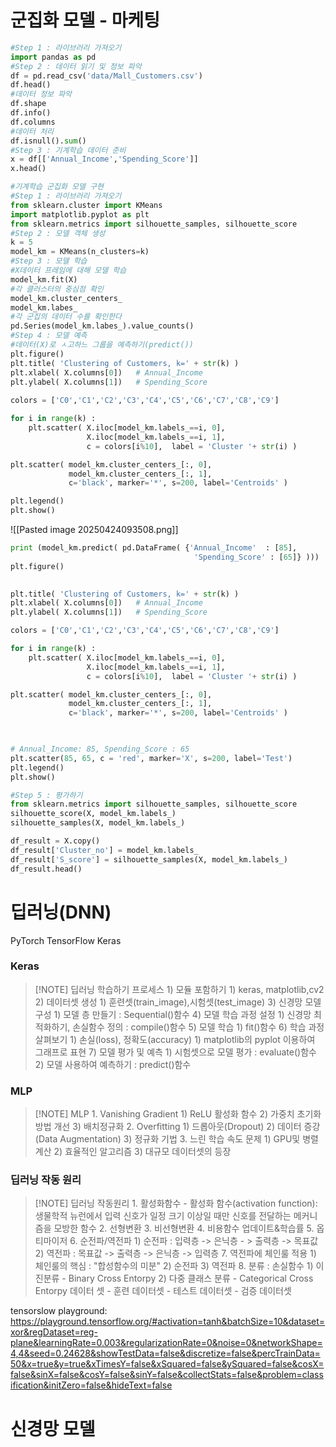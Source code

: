 # 군집화 모델 - 마케팅

```python
#Step 1 : 라이브러리 가져오기
import pandas as pd
#Step 2 : 데이터 읽기 및 정보 파악
df = pd.read_csv('data/Mall_Customers.csv')
df.head()
#데이터 정보 파악
df.shape
df.info()
df.columns
#데이터 처리
df.isnull().sum()
#Step 3 : 기계학습 데이터 준비
x = df[['Annual_Income','Spending_Score']]
x.head()
```
```python
#기계학습 군집화 모델 구현
#Step 1 : 라이브러리 가져오기
from sklearn.cluster import KMeans
import matplotlib.pyplot as plt
from sklearn.metrics import silhouette_samples, silhouette_score
#Step 2 : 모델 객체 생성
k = 5
model_km = KMeans(n_clusters=k)
#Step 3 : 모델 학습
#X데이터 프레임에 대해 모델 학습
model_km.fit(X)
#각 클러스터의 중심점 확인
model_km.cluster_centers_
model_km.labes_
#각 군집의 데이터 수를 확인한다
pd.Series(model_km.labes_).value_counts()
#Step 4 : 모델 예측
#데이터(X)로 ㅅ고하느 그룹을 예측하기(predict())
plt.figure()
plt.title( 'Clustering of Customers, k=' + str(k) )
plt.xlabel( X.columns[0])   # Annual_Income
plt.ylabel( X.columns[1])   # Spending_Score
  
colors = ['C0','C1','C2','C3','C4','C5','C6','C7','C8','C9']

for i in range(k) :
    plt.scatter( X.iloc[model_km.labels_==i, 0],
                 X.iloc[model_km.labels_==i, 1],
                 c = colors[i%10],  label = 'Cluster '+ str(i) )

plt.scatter( model_km.cluster_centers_[:, 0],
             model_km.cluster_centers_[:, 1],
             c='black', marker='*', s=200, label='Centroids' )

plt.legend()
plt.show()

```
![[Pasted image 20250424093508.png]]
```python
print (model_km.predict( pd.DataFrame( {'Annual_Income'  : [85],
                                         'Spending_Score' : [65]} )))
plt.figure()

  
plt.title( 'Clustering of Customers, k=' + str(k) )
plt.xlabel( X.columns[0])   # Annual_Income
plt.ylabel( X.columns[1])   # Spending_Score

colors = ['C0','C1','C2','C3','C4','C5','C6','C7','C8','C9']

for i in range(k) :
    plt.scatter( X.iloc[model_km.labels_==i, 0],
                 X.iloc[model_km.labels_==i, 1],
                 c = colors[i%10],  label = 'Cluster '+ str(i) )

plt.scatter( model_km.cluster_centers_[:, 0],
             model_km.cluster_centers_[:, 1],
             c='black', marker='*', s=200, label='Centroids' )

  

# Annual_Income: 85, Spending_Score : 65
plt.scatter(85, 65, c = 'red', marker='X', s=200, label='Test')
plt.legend()
plt.show()
```
```python
#Step 5 : 평가하기
from sklearn.metrics import silhouette_samples, silhouette_score
silhouette_score(X, model_km.labels_)
silhouette_samples(X, model_km.labels_)

df_result = X.copy()
df_result['Cluster_no'] = model_km.labels_
df_result['S_score'] = silhouette_samples(X, model_km.labels_)
df_result.head()

```
# 딥러닝(DNN)
PyTorch
TensorFlow
Keras


### Keras
> [!NOTE] 딥러닝 학습하기 프로세스
	1) 모듈 포함하기 
		1) keras, matplotlib,cv2
	2) 데이터셋 생성 
		1) 훈련셋(train_image),시험셋(test_image)
	3) 신경망 모델 구성
		1) 모델 층 만들기 : Sequential()함수
	4) 모델 학습 과정 설정 
		1) 신경망 최적화하기, 손실함수 정의 : compile()함수
	5) 모델 학습 
		1) fit()함수
	6) 학습 과정 살펴보기 
		1) 손실(loss), 정확도(accuracy)
			1) matplotlib의 pyplot 이용하여 그래프로 표현
	7) 모델 평가 및 예측 
		1) 시험셋으로 모델 평가 : evaluate()함수
		2) 모델 사용하여 예측하기 : predict()함수

### MLP
> [!NOTE] MLP
     1. Vanishing Gradient
	     1) ReLU 활성화 함수
	     2) 가중치 초기화 방법 개선
	     3) 배치정규화
     2. Overfitting
	     1) 드롭아웃(Dropout)
	     2) 데이터 증강(Data Augmentation)
	     3) 정규화 기법
     3. 느린 학습 속도 문제
	     1) GPU및 병렬 계산
	     2) 효율적인 알고리즘
	     3) 대규모 데이터셋의 등장


### 딥러닝 작동 원리 

> [!NOTE] 딥러닝 작동원리
	1. 활성화함수
		- 활성화 함수(activation function): 
	생물학적 뉴런에서 입력 신호가 일정 크기 이상일 때만 신호를 전달하는 메커니즘을 모방한 함수
	2. 선형변환
	3. 비선형변환
	4. 비용함수 업데이트&학습률
	5. 옵티마이저
	6. 순전파/역전파
		1) 순전파 : 입력층 -> 은닉층 - > 출력층 -> 목표값
		2) 역전파 : 목표값 -> 출력층 -> 은닉층 -> 입력층
	7. 역전파에 체인룰 적용
		1) 체인룰의 핵심 : "합성함수의 미분"
		2) 순전파
		3) 역전파
	8. 분류 : 손실함수
		1) 이진분류  -  Binary Cross Entorpy
		2) 다중 클래스 분류 - Categorical Cross Entorpy
	데이터 셋
		- 훈련 데이터셋
		- 테스트 데이터셋
		- 검증 데이터셋


tensorslow playground:
https://playground.tensorflow.org/#activation=tanh&batchSize=10&dataset=xor&regDataset=reg-plane&learningRate=0.003&regularizationRate=0&noise=0&networkShape=4,4&seed=0.24628&showTestData=false&discretize=false&percTrainData=50&x=true&y=true&xTimesY=false&xSquared=false&ySquared=false&cosX=false&sinX=false&cosY=false&sinY=false&collectStats=false&problem=classification&initZero=false&hideText=false


# 신경망 모델